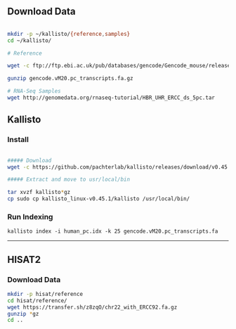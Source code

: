 ## Download Data

```bash

mkdir -p ~/kallisto/{reference,samples}
cd ~/kallisto/

# Reference

wget -c ftp://ftp.ebi.ac.uk/pub/databases/gencode/Gencode_mouse/release_M20/gencode.vM20.pc_transcripts.fa.gz

gunzip gencode.vM20.pc_transcripts.fa.gz

# RNA-Seq Samples
wget http://genomedata.org/rnaseq-tutorial/HBR_UHR_ERCC_ds_5pc.tar


```

## Kallisto

### Install

```bash

##### Download
wget -c https://github.com/pachterlab/kallisto/releases/download/v0.45.1/kallisto_linux-v0.45.1.tar.gz

##### Extract and move to usr/local/bin

tar xvzf kallisto*gz
cp sudo cp kallisto_linux-v0.45.1/kallisto /usr/local/bin/

```

###  Run Indexing

`kallisto index -i human_pc.idx -k 25 gencode.vM20.pc_transcripts.fa`

---

## HISAT2


### Download Data

```bash
mkdir -p hisat/reference
cd hisat/reference/
wget https://transfer.sh/z8zqO/chr22_with_ERCC92.fa.gz
gunzip *gz
cd ..
```






